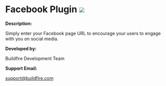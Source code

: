 # Facebook Plugin  ![](https://api.travis-ci.org/BuildFire/facebookPlugin.svg)
**Description:** 

Simply enter your Facebook page URL to encourage your users to engage with you on social media.

**Developed by:**

Buildfire Development Team

**Support Email:**

support@buildfire.com



